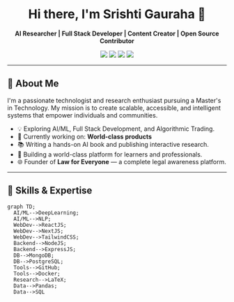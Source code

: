 <!-- Profile Header -->
<h1 align="center">Hi there, I'm Srishti Gauraha 👋</h1>
<p align="center">
  <b>AI Researcher | Full Stack Developer | Content Creator | Open Source Contributor</b>  
</p>
<p align="center">
  <a href="https://github.com/Srishti44-g"><img src="https://img.shields.io/github/followers/Srishti44-g?label=GitHub&style=social" /></a>
  <a href="https://www.linkedin.com/in/srishti-gauraha"><img src="https://img.shields.io/badge/LinkedIn-blue?style=flat&logo=linkedin" /></a>
  <a href="mailto:srishtigauraha@gmail.com"><img src="https://img.shields.io/badge/Email-D14836?style=flat&logo=gmail&logoColor=white" /></a>
  <a href="https://srishti44-g.github.io"><img src="https://img.shields.io/badge/Portfolio-Visit-lightgrey?style=flat&logo=google-chrome" /></a>
</p>

---

## 🚀 About Me

I'm a passionate technologist and research enthusiast pursuing a Master's in Technology. My mission is to create scalable, accessible, and intelligent systems that empower individuals and communities.

- 💡 Exploring AI/ML, Full Stack Development, and Algorithmic Trading.
- 🔭 Currently working on: **World-class products**
- 📚 Writing a hands-on AI book and publishing interactive research.
- 🎯 Building a world-class platform for learners and professionals.
- 🌐 Founder of **Law for Everyone** — a complete legal awareness platform.

---

## 🧠 Skills & Expertise

```mermaid
graph TD;
  AI/ML-->DeepLearning;
  AI/ML-->NLP;
  WebDev-->ReactJS;
  WebDev-->NextJS;
  WebDev-->TailwindCSS;
  Backend-->NodeJS;
  Backend-->ExpressJS;
  DB-->MongoDB;
  DB-->PostgreSQL;
  Tools-->GitHub;
  Tools-->Docker;
  Research-->LaTeX;
  Data-->Pandas;
  Data-->SQL
